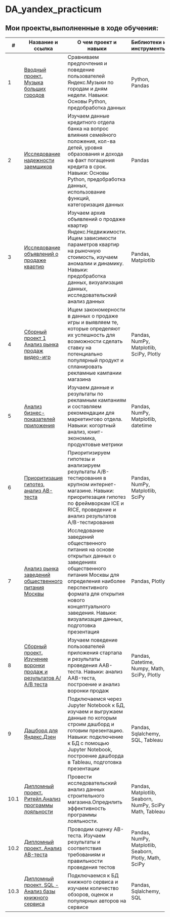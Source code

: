 # DA_yandex_practicum
## Мои проекты,выполненные в ходе обучения:

| # | Название и ссылка | О чем проект и навыки | Библиотеки и инструменты |
|---|-------------------|--------------|---------------------|
|1  | [Вводный проект. Музыка больших городов](https://github.com/SerVa2/DA_yandex_practicum-/tree/main/project_1) | Сравниваем предпочтения и поведение пользователей Яндекс.Музыки по городам и дням недели. Навыки: Основы Python, предобработка данных | Python, Pandas |
|2  | [Исследование надежности заемщиков](https://github.com/SerVa2/DA_yandex_practicum--Kolyvanova/tree/main/project_2) | Изучаем данные кредитного отдела банка на вопрос влияния семейного положения, кол-ва детей, уровня образования и дохода на факт погащения кредита в срок. Навыки: Основы Python, предобработка данных, использование функций, категоризация данных | Pandas |
|3  | [Исследование объявлений о продаже квартир](https://github.com/SerVa2/DA_yandex_practicum--Kolyvanova/tree/main/project_3) | Изучаем архив объявлений о продаже квартир Яндекс.Недвижимости. Ищем зависимости параметров квартир на рыночную стоимость, изучаем аномалии и динамику. Навыки: предобработка данных, визуализация данных, исследовательский анализ данных | Pandas, Matplotlib |
|4  | [Сборный проект 1 Анализ рынка продаж видео-игр](https://github.com/SerVa2/DA_yandex_practicum--Kolyvanova/tree/main/Сборный%20проект_1) | Ищем закономерности в данных о продаже игры и выявляем те, которые определяют их успешность для возможности сделать ставку на потенциально популярный продукт и спланировать рекламные кампании магазина | Pandas, NumPy, Matplotlib, SciPy, Plotly|
|5  | [Анализ бизнес-показателей приложения](https://github.com/SerVa2/DA_yandex_practicum--Kolyvanova/tree/main/Анализ%20бизнес-показателей) | Изучаем данные и результаты по рекламным кампаниям и составляем рекомендации для маркетингово отдела. Навыки: когортный анализ, юнит-экономика, продуктовые метрики | Pandas, NumPy, Matplotlib, datetime |
|6  | [Приоритизация гипотез, анализ AB-теста](https://github.com/SerVa2/DA_yandex_practicum--Kolyvanova/tree/main/Приоретизация%20нипотез) | Приоритизируем гипотезы и анализируем результаты A/B-тестирования в крупном интернет-магазине. Навыки: приоритезация гипотез по фреймворкам ICE и RICE, проведение и анализ результатов A/B-тестирования | Pandas, NumPy, Matplotlib, SciPy |
|7  | [Анализ рынка заведений общественного питания Москвы](https://github.com/SerVa2/DA_yandex_practicum--Kolyvanova/tree/main/Рынок%20заведений%20общественного%20питания%20Москвы) | Исследование заведений общественного питания на основе открытых данных о заведениях общественного питания Москвы для определения наиболее перспективного формата для открытия нового концептуального заведения. Навыки: визуализация данных, подготовка презентация | Pandas, Plotly |
|8  | [Сборный проект. Изучение воронки продаж и результатов А/А/В теста](https://github.com/SerVa2/DA_yandex_practicum--Kolyvanova/tree/main/Сборный%20проект_2) | Изучаем поведение пользователей приложения стартапа и результаты проведения ААВ-теста. Навыки: анализ AAB-теста, построение и анализ воронки продаж | Pandas, Datetime, Numpy, Math, SciPy, Plotly |
|9  | [Дашборд для Яндекс.Дзен](https://github.com/SerVa2/DA_yandex_practicum--Kolyvanova/tree/main/Автоматизация_Дашборд )| Подключаемся через Jupyter Notebook к БД, изучаем и выгружаем данные по которым строим дашборд и готовим презентацию. Навыки: подключение к БД с помощью Jupyter Notebook, построение дашборда в Tableau, подготовка презентации | Pandas, Sqlalchemy, SQL, Tableau |
|10.1  | [Дипломный проект. Ритейл.Анализ программы лояльности](https://github.com/SerVa2/DA_yandex_practicum--Kolyvanova/tree/main/Диплом_Ритейл) |Провести исследовательский анализ данных строительного магазина.Опреднлить эффективность программы лояльности.| Pandas, Matplotlib, Seaborn, NumPy, SciPy, Math, Tableau |
|10.2  | [Дипломный проект. Анализ AB-теста](https://github.com/SerVa2/DA_yandex_practicum--Kolyvanova/tree/main/Диплом.АВ-%20тест) | Проводим оценку AB-теста. Изучаем результаты и соответствия требованиям и правильности проведения тестов | Pandas, NumPy, Matplotlib, Seaborn, Plotly, Math, SciPy |
|10.3  | [Дипломный проект. SQL - Анализ  базы книжного сервиса](https://github.com/SerVa2/DA_yandex_practicum--Kolyvanova/tree/main/Диплом_SQL) | Подключаемся к БД книжного сервиса и изучаем количество обзоров, оценок и популярных авторов на сервисе | Pandas, Sqlalchemy, SQL |
